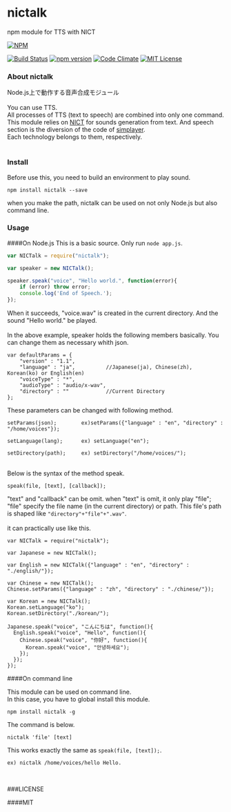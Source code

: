# nictalk
npm module for TTS with NICT

[![NPM](https://nodei.co/npm/nictalk.png?downloads=true&downloadRank=true&stars=true)](https://nodei.co/npm/nictalk/)

[![Build Status](https://travis-ci.org/chokihub/nictalk.svg?branch=master)](https://travis-ci.org/chokihub/nictalk)
[![npm version](https://badge.fury.io/js/nictalk.svg)](https://badge.fury.io/js/nictalk)
[![Code Climate](https://codeclimate.com/repos/5873bfe4d977d62336001f6a/badges/1077f22d0c74e475197b/gpa.svg)](https://codeclimate.com/repos/5873bfe4d977d62336001f6a/feed)
[![MIT License](http://img.shields.io/badge/license-MIT-blue.svg?style=flat)](LICENSE)

### About nictalk
Node.js上で動作する音声合成モジュール  
<br />
You can use TTS.  
All processes of TTS (text to speech) are combined into only one command.  
This module relies on [NICT](http://komeisugiura.jp/software/software_jp.html) for sounds generation from text.
And speech section is the diversion of the code of [simplayer](https://www.npmjs.com/package/simplayer).  
Each technology belongs to them, respectively.  
<br />

### Install
Before use this, you need to build an environment to play sound.

```npm install nictalk --save```

when you make the path, nictalk can be used on not only Node.js but also command line.
<br />

### Usage

####On Node.js
This is a basic source. Only run `node app.js`.

```Javascript:app.js
var NICTalk = require("nictalk");

var speaker = new NICTalk();

speaker.speak("voice", "Hello world.", function(error){
	if (error) throw error;
	console.log('End of Speech.');
});
```

When it succeeds, "voice.wav" is created in the current directory. And the sound "Hello world." be played.  
<br />
In the above example, speaker holds the following members basically. You can change them as necessary whith json.

```
var defaultParams = {
	"version" : "1.1",
	"language" : "ja",			//Japanese(ja), Chinese(zh), Korean(ko) or English(en)
	"voiceType" : "*",				
	"audioType" : "audio/x-wav",
	"directory" : ""			//Current Directory
};
```

These parameters can be changed with following method.

```
setParams(json);		ex)setParams({"language" : "en", "directory" : "/home/voices"});

setLanguage(lang);		ex)	setLanguage("en");

setDirectory(path);		ex)	setDirectory("/home/voices/");
```

<br />
Below is the syntax of the method speak.  

```
speak(file, [text], [callback]);
```

"text" and "callback" can be omit.
when "text" is omit, it only play "file";
"file" specify the file name (in the current directory) or path.
This file's path is shaped like `"directory"+"file"+".wav"`.  
<br />
it can practically use like this.

```
var NICTalk = require("nictalk");

var Japanese = new NICTalk();

var English = new NICTalk({"language" : "en", "directory" : "./english/"});

var Chinese = new NICTalk();
Chinese.setParams({"language" : "zh", "directory" : "./chinese/"});

var Korean = new NICTalk();
Korean.setLanguage("ko");
Korean.setDirectory("./korean/");

Japanese.speak("voice", "こんにちは", function(){
  English.speak("voice", "Hello", function(){
    Chinese.speak("voice", "你好", function(){
      Korean.speak("voice", "안녕하세요");
    });
  });
});
```

####On command line

This module can be used on command line.  
In this case, you have to global install this module.  

```npm install nictalk -g```  

The command is below.

```nictalk 'file' [text]```

This works exactly the same as `speak(file, [text]);`.

```
ex)	nictalk /home/voices/hello Hello.
```
<br />

###LICENSE

####MIT
